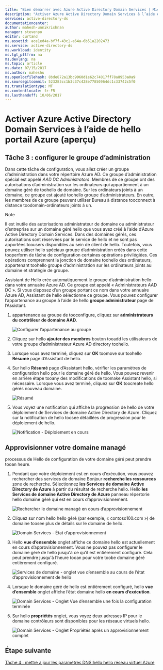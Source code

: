 ```yaml
---
title: "Bien démarrer avec Azure Active Directory Domain Services | Microsoft Docs"
description: "Activer Azure Active Directory Domain Services à l’aide de hello portail Azure (aperçu)"
services: active-directory-ds
documentationcenter: 
author: mahesh-unnikrishnan
manager: stevenpo
editor: curtand
ms.assetid: ace1ed4a-bf7f-43c1-a64a-6b51a2202473
ms.service: active-directory-ds
ms.workload: identity
ms.tgt_pltfrm: na
ms.devlang: na
ms.topic: article
ms.date: 07/15/2017
ms.author: maheshu
ms.openlocfilehash: 8bde872a13bc9960d1e62c74017ff78a8953a0a9
ms.sourcegitcommit: 523283cc1b3c37c428e77850964dc1c33742c5f0
ms.translationtype: MT
ms.contentlocale: fr-FR
ms.lasthandoff: 10/06/2017
---
```

# <a name="enable-azure-active-directory-domain-services-using-hello-azure-portal-preview"></a>Activer Azure Active Directory Domain Services à l’aide de hello portail Azure (aperçu)


## <a name="task-3-configure-administrative-group"></a>Tâche 3 : configurer le groupe d’administration
Dans cette tâche de configuration, vous allez créer un groupe d’administration dans votre répertoire Azure AD. Ce groupe d’administration spécial est appelé *AAD DC Administrators*. Membres de ce groupe ont des autorisations d’administration sur les ordinateurs qui appartiennent à un domaine géré de toohello de domaine. Sur les ordinateurs joints à un domaine, ce groupe est ajouté toohello groupe d’administrateurs. En outre, les membres de ce groupe peuvent utiliser Bureau à distance tooconnect à distance toodomain-ordinateurs joints à un.

> [!NOTE]
> Il est inutile des autorisations administrateur de domaine ou administrateur d’entreprise sur un domaine géré hello que vous avez créé à l’aide d’Azure Active Directory Domain Services. Dans des domaines gérés, ces autorisations sont réservées par le service de hello et ne sont pas apportées toousers disponibles au sein de client de hello. Toutefois, vous pouvez utiliser hello spéciaux groupe d’administration créés dans cette tooperform de tâche de configuration certaines opérations privilégiées. Ces opérations comprennent la jonction de domaine toohello des ordinateurs, appartenant toohello groupe d’administration sur les ordinateurs joints au domaine et stratégie de groupe.
>

Assistant de Hello crée automatiquement le groupe d’administration hello dans votre annuaire Azure AD. Ce groupe est appelé « Administrateurs AAD DC ». Si vous disposez d’un groupe portant ce nom dans votre annuaire Azure AD, Assistant de hello sélectionne ce groupe. Vous pouvez configurer l’appartenance au groupe à l’aide de hello **groupe administrateur** page de l’Assistant.

1. appartenance au groupe de tooconfigure, cliquez sur **administrateurs du contrôleur de domaine AAD**.

    ![Configurer l’appartenance au groupe](./media/getting-started/domain-services-blade-admingroup.png)

2. Cliquez sur hello **ajouter des membres** bouton tooadd les utilisateurs de votre groupe d’administrateur Azure AD directory toohello.

3. Lorsque vous avez terminé, cliquez sur **OK** toomove sur toohello **Résumé** page d’Assistant de hello.

4. Sur hello **Résumé** page d’Assistant hello, vérifier les paramètres de configuration hello pour le domaine géré de hello. Vous pouvez revenir en arrière étape tooany des modifications de toomake Assistant hello, si nécessaire. Lorsque vous avez terminé, cliquez sur **OK** toocreate hello gérés nouveau domaine.

    ![Résumé](./media/getting-started/domain-services-blade-summary.png)

5. Vous voyez une notification qui affiche la progression de hello de votre déploiement de Services de domaine Active Directory de Azure. Cliquez sur la notification de hello toosee détaillées de progression pour le déploiement de hello.

    ![Notification - Déploiement en cours](./media/getting-started/domain-services-blade-deployment-in-progress.png)


## <a name="provision-your-managed-domain"></a>Approvisionner votre domaine managé
processus de Hello de configuration de votre domaine géré peut prendre tooan heure.

1. Pendant que votre déploiement est en cours d’exécution, vous pouvez rechercher des services de domaine Bonjour **recherche les ressources** zone de recherche. Sélectionnez **les Services de domaine Active Directory de Azure** à partir du résultat de recherche hello. Hello **les Services de domaine Active Directory de Azure** panneau répertorie hello domaine géré qui est en cours d’approvisionnement.

    ![Rechercher le domaine managé en cours d’approvisionnement](./media/getting-started/domain-services-provisioning-state-find-resource.png)

2. Cliquez sur nom hello hello géré (par exemple, « contoso100.com ») de domaine toosee plus de détails sur le domaine de hello.

    ![Domain Services - État d’approvisionnement](./media/getting-started/domain-services-provisioning-state.png)

3. Hello **vue d’ensemble** onglet affiche ce domaine hello est actuellement en cours d’approvisionnement. Vous ne pouvez pas configurer le domaine géré de hello jusqu'à ce qu’il est entièrement configuré. Cela peut prendre jusqu'à l’heure tooan pour votre toobe domaine géré entièrement configuré.

    ![Services de domaine - onglet vue d’ensemble au cours de l’état d’approvisionnement de hello ](./media/getting-started/domain-services-provisioning-state-details.png)

4. Lorsque le domaine géré de hello est entièrement configuré, hello **vue d’ensemble** onglet affiche l’état domaine hello **en cours d’exécution**.

    ![Domain Services - Onglet Vue d’ensemble une fois la configuration terminée](./media/getting-started/domain-services-provisioned.png)

5. Sur hello **propriétés** onglet, vous voyez deux adresses IP pour le domaine contrôleurs sont disponibles pour les réseaux virtuels hello.

    ![Domain Services - Onglet Propriétés après un approvisionnement complet](./media/getting-started/domain-services-provisioned-properties.png)


## <a name="next-step"></a>Étape suivante
[Tâche 4 : mettre à jour les paramètres DNS hello hello réseau virtuel Azure](active-directory-ds-getting-started-dns.md)
